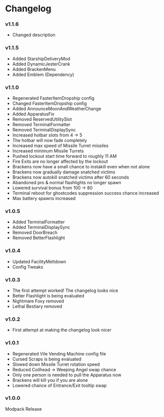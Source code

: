 # Changelog

### v1.1.6

- Changed description

### v1.1.5

- Added StarshipDeliveryMod
- Added DynamicJesterCrank
- Added BrackenMenu
- Added Emblem (Dependency)

### v1.1.0

- Regenerated FasterItemDropship config
- Changed FasterItemDropship config
- Added AnnounceMoonAndWeatherChange
- Added ApparatusFix
- Removed ReservedUtilitySlot
- Removed TerminalFormatter
- Removed TerminalDisplaySync
- Increased hotbar slots from 4 -> 5
- The hotbar will now fade completely
- Increased max speed of Missile Turret missiles
- Increased minimum Missile Turrets
- Pushed lockout start time forward to roughly 11 AM
- Fire Exits are no longer affected by the lockout
- Brackens now have a small chance to instakill even when not alone
- Brackens now gradually damage snatched victims
- Brackens now autokill snatched victims after 60 seconds
- Abandoned pro & normal flashlights no longer spawn
- Lowered survival bonus from 100 -> 80
- Terminal reboot for ghostcodes suppression success chance increased
- Max battery spawns increased

### v1.0.5

- Added TerminalFormatter
- Added TerminalDisplaySync
- Removed DoorBreach
- Removed BetterFlashlight

### v1.0.4

- Updated FacilityMeltdown
- Config Tweaks

### v1.0.3

- The first attempt worked! The changelog looks nice
- Better Flashlight is being evaluated
- Nightmare Foxy removed
- Lethal Bestiary removed

### v1.0.2

- First attempt at making the changelog look nicer

### v1.0.1

- Regenerated Vile Vending Machine config file
- Cursed Scraps is being evaluated
- Slowed down Missile Turret rotation speed
- Reduced Coilhead -> Weeping Angel swap chance
- Only one person is needed to pull the Apparatus now
- Brackens will kill you if you are alone
- Lowered chance of Entrance/Exit tooltip swap

### v1.0.0

Modpack Release